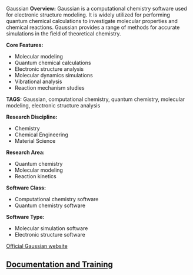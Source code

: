 Gaussian
**Overview:**
Gaussian is a computational chemistry software used for electronic structure modeling. It is widely utilized for performing quantum chemical calculations to investigate molecular properties and chemical reactions. Gaussian provides a range of methods for accurate simulations in the field of theoretical chemistry.

**Core Features:**
- Molecular modeling
- Quantum chemical calculations
- Electronic structure analysis
- Molecular dynamics simulations
- Vibrational analysis
- Reaction mechanism studies

**TAGS:**
Gaussian, computational chemistry, quantum chemistry, molecular modeling, electronic structure analysis

**Research Discipline:**
- Chemistry
- Chemical Engineering
- Material Science

**Research Area:**
- Quantum chemistry
- Molecular modeling
- Reaction kinetics

**Software Class:**
- Computational chemistry software
- Quantum chemistry software

**Software Type:**
- Molecular simulation software
- Electronic structure software

[Official Gaussian website](http://gaussian.com/)

[Documentation and Training](http://gaussian.com/glossary/)
--------------------------------------
